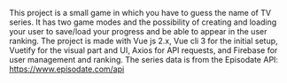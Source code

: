 This project is a small game in which you have to guess the name of TV series. It has two game modes and the possibility of creating and loading your user to save/load your progress and be able to appear in the user ranking.
The project is made with Vue js 2.x, Vue cli 3 for the initial setup, Vuetify for the visual part and UI, Axios for API requests, and Firebase for user management and ranking.
The series data is from the Episodate API: https://www.episodate.com/api
